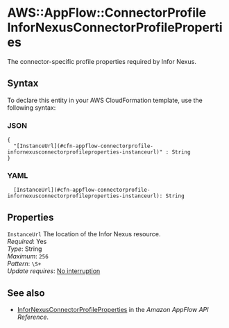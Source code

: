 # AWS::AppFlow::ConnectorProfile InforNexusConnectorProfileProperties<a name="aws-properties-appflow-connectorprofile-infornexusconnectorprofileproperties"></a>

 The connector\-specific profile properties required by Infor Nexus\. 

## Syntax<a name="aws-properties-appflow-connectorprofile-infornexusconnectorprofileproperties-syntax"></a>

To declare this entity in your AWS CloudFormation template, use the following syntax:

### JSON<a name="aws-properties-appflow-connectorprofile-infornexusconnectorprofileproperties-syntax.json"></a>

```
{
  "[InstanceUrl](#cfn-appflow-connectorprofile-infornexusconnectorprofileproperties-instanceurl)" : String
}
```

### YAML<a name="aws-properties-appflow-connectorprofile-infornexusconnectorprofileproperties-syntax.yaml"></a>

```
  [InstanceUrl](#cfn-appflow-connectorprofile-infornexusconnectorprofileproperties-instanceurl): String
```

## Properties<a name="aws-properties-appflow-connectorprofile-infornexusconnectorprofileproperties-properties"></a>

`InstanceUrl`  <a name="cfn-appflow-connectorprofile-infornexusconnectorprofileproperties-instanceurl"></a>
 The location of the Infor Nexus resource\.   
*Required*: Yes  
*Type*: String  
*Maximum*: `256`  
*Pattern*: `\S+`  
*Update requires*: [No interruption](https://docs.aws.amazon.com/AWSCloudFormation/latest/UserGuide/using-cfn-updating-stacks-update-behaviors.html#update-no-interrupt)

## See also<a name="aws-properties-appflow-connectorprofile-infornexusconnectorprofileproperties--seealso"></a>
+ [InforNexusConnectorProfileProperties](https://docs.aws.amazon.com/appflow/1.0/APIReference/API_InforNexusConnectorProfileProperties.html) in the *Amazon AppFlow API Reference*\.

